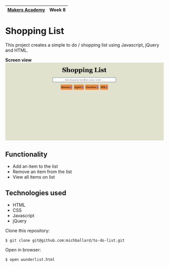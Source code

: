 | [Makers Academy](http://www.makersacademy.com) | Week 8 |
| ------ | ------ |

Shopping List
=============

This project creates a simple to do / shopping list using Javascript, jQuery and HTML.

<strong>Screen view</strong>
<br>
![Screenshot](/public/images/screenshot.png)

Functionality
-------------
- Add an item to the list
- Remove an item from the list
- View all items on list

Technologies used
-----------------
- HTML
- CSS
- Javascript
- jQuery

Clone this repository:
```shell
$ git clone git@github.com:michballard/to-do-list.git
```

Open in browser:
```shell
$ open wunderlist.html
```